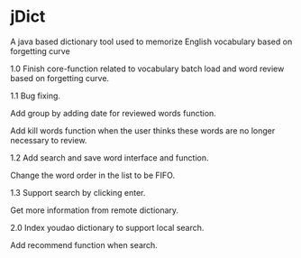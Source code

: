 # jDict
A java based dictionary tool used to memorize English vocabulary based on forgetting curve

1.0
Finish core-function related to vocabulary batch load and word review based on forgetting curve.

1.1
Bug fixing.

Add group by adding date for reviewed words function.

Add kill words function when the user thinks these words are no longer necessary to review.

1.2
Add search and save word interface and function.

Change the word order in the list to be FIFO.

1.3
Support search by clicking enter.

Get more information from remote dictionary.

2.0
Index youdao dictionary to support local search.

Add recommend function when search.
